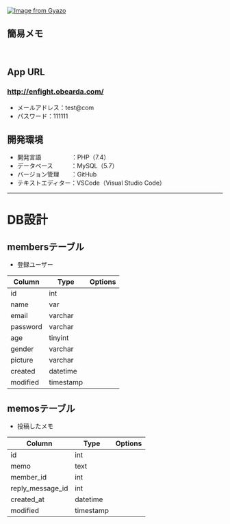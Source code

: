 [![Image from Gyazo](https://i.gyazo.com/5eaf21a4c6394662481cd595de6eb4a3.gif)](https://gyazo.com/5eaf21a4c6394662481cd595de6eb4a3)

<h2 align="left">簡易メモ</h2>
<br>

##  App URL

### **http://enfight.obearda.com/**
- メールアドレス：test@com
- パスワード：111111
　

##  開発環境

- 開発言語　　　　　：PHP（7.4）
- データベース　　　：MySQL（5.7）
- バージョン管理　　：GitHub　
- テキストエディター：VSCode（Visual Studio Code）

---

# DB設計
## membersテーブル
- 登録ユーザー

|Column|Type|Options|
|------|----|-------|
|id|int||
|name|var||
|email|varchar||
|password|varchar||
|age|tinyint||
|gender|varchar||
|picture|varchar||
|created|datetime||
|modified|timestamp||
<!-- ### Association
- has_many :items
- has_many :comments
- has_many :addresses
- has_one  :card
- has_one  :tell -->

## memosテーブル
- 投稿したメモ

|Column|Type|Options|
|------|----|-------|
|id|int||
|memo|text||
|member_id|int||
|reply_message_id|int||
|created_at|datetime||
|modified|timestamp||